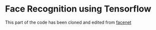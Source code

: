 # Face Recognition using Tensorflow

This part of the code has been cloned and edited from [facenet](https://github.com/davidsandberg/facenet)